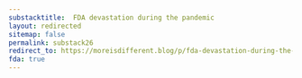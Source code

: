 ```yaml
---
substacktitle:  FDA devastation during the pandemic
layout: redirected
sitemap: false
permalink: substack26
redirect_to: https://moreisdifferent.blog/p/fda-devastation-during-the-pandemic
fda: true
---
```

